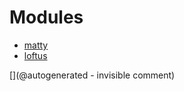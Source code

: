 
# Modules

* [matty](/matty/)
* [loftus](/retired/loftus/)


[](@autogenerated - invisible comment)